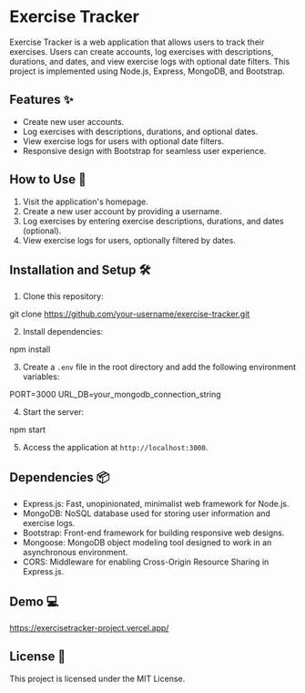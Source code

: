 # Exercise Tracker

Exercise Tracker is a web application that allows users to track their exercises. Users can create accounts, log exercises with descriptions, durations, and dates, and view exercise logs with optional date filters. This project is implemented using Node.js, Express, MongoDB, and Bootstrap.

## Features ✨

- Create new user accounts.
- Log exercises with descriptions, durations, and optional dates.
- View exercise logs for users with optional date filters.
- Responsive design with Bootstrap for seamless user experience.

## How to Use 🚀

1. Visit the application's homepage.
2. Create a new user account by providing a username.
3. Log exercises by entering exercise descriptions, durations, and dates (optional).
4. View exercise logs for users, optionally filtered by dates.

## Installation and Setup 🛠️

1. Clone this repository:

git clone https://github.com/your-username/exercise-tracker.git

2. Install dependencies:

npm install

3. Create a `.env` file in the root directory and add the following environment variables:

PORT=3000
URL_DB=your_mongodb_connection_string

4. Start the server:

npm start

5. Access the application at `http://localhost:3000`.

## Dependencies 📦

- Express.js: Fast, unopinionated, minimalist web framework for Node.js.
- MongoDB: NoSQL database used for storing user information and exercise logs.
- Bootstrap: Front-end framework for building responsive web designs.
- Mongoose: MongoDB object modeling tool designed to work in an asynchronous environment.
- CORS: Middleware for enabling Cross-Origin Resource Sharing in Express.js.

## Demo 💻

https://exercisetracker-project.vercel.app/

## License 📄

This project is licensed under the MIT License.
